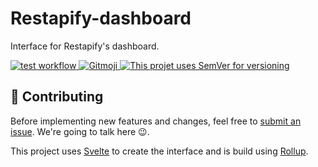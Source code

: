 # Restapify-dashboard

Interface for Restapify's dashboard.

<a href="https://github.com/johannchopin/restapify-dashboard/actions">
  <img src="https://github.com/johannchopin/restapify-dashboard/actions/workflows/test.yml/badge.svg" alt="test workflow">
</a>
<a href="https://gitmoji.dev/">
  <img src="https://img.shields.io/badge/gitmoji-%20😜%20😍-FFDD67.svg?style=flat-square" alt="Gitmoji">
</a>
<a href="https://semver.org/">
  <img src="https://img.shields.io/badge/Versioning-SemVer-blue" alt="This projet uses SemVer for versioning"/>
</a>

## 🦄 Contributing

Before implementing new features and changes, feel free to [submit an issue](https://github.com/johannchopin/restapify-dashboard/issues/new/). We're going to talk here :wink:.

This project uses [Svelte](https://svelte.dev/) to create the interface and is build using [Rollup](https://github.com/rollup/rollup).
